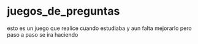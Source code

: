 # juegos_de_preguntas
esto es un juego que realice cuando estudiaba y aun falta mejorarlo pero paso a paso se ira haciendo 
